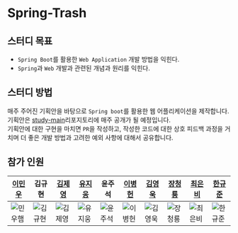 # Spring-Trash

## 스터디 목표

- `Spring Boot`를 활용한 `Web Application` 개발 방법을 익힌다.
- `Spring`과 `Web` 개발과 관련된 개념과 원리를 익힌다.

## 스터디 방법

매주 주어진 기획안을 바탕으로 `Spring boot`를 활용한 웹 어플리케이션을 제작합니다. <br>
기획안은 [study-main](https://github.com/Spring-Trash/study-main)리포지토리에 매주 공개가 될 예정입니다. <br>
기획안에 대한 구현을 마치면 `PR`을 작성하고, 작성한 코드에 대한 상호 피드백 과정을 거치며 더 좋은 개발 방법과 고려한 예외 사항에 대해서 공유합니다.

## 참가 인원

|[이민우](https://github.com/Spring-Trash/lmw)|김규현|[김제영](https://github.com/Spring-Trash/JeyoungHW)|[유지웅](https://github.com/Spring-Trash/YJW_HW)|윤주석|[이병헌](https://github.com/Spring-Trash/lbhHomework)|[김영욱](https://github.com/Spring-Trash/YoungUkHomeWork)|[장청룡](https://github.com/Spring-Trash/ryong-spring-trash)|[최은비](https://github.com/Spring-Trash/rloldl)| [한규준](https://github.com/Spring-Trash/Mr_Noin)|
|---|---|---|---|---|---|---|---|---|---|
|![민우햄](https://avatars.githubusercontent.com/Leeminw)|![김규현](https://avatars.githubusercontent.com/kgh2120)|![김제영](https://avatars.githubusercontent.com/kjy0349)|![유지웅](https://avatars.githubusercontent.com/yeogeru)|![윤주석](https://avatars.githubusercontent.com/AMIVAYUN)|![이병헌](https://avatars.githubusercontent.com/Hunnibs)| ![김영욱](https://avatars.githubusercontent.com/YoungUk0126)|![장청룡](https://avatars.githubusercontent.com/wkdcjdfyd)|![최은비](https://avatars.githubusercontent.com/rloldl-c)| ![한규준](https://avatars.githubusercontent.com/cbnu2017038040)|




